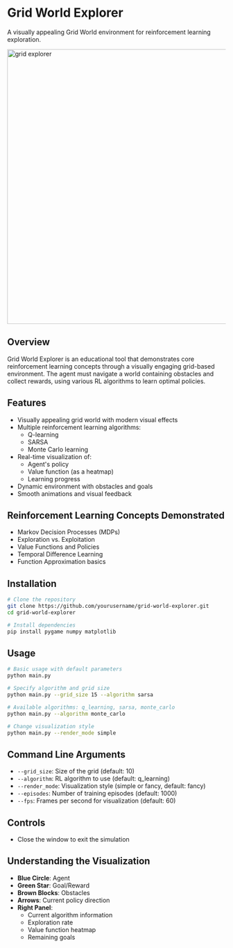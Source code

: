 # Grid World Explorer

A visually appealing Grid World environment for reinforcement learning exploration.

<img width="1000" height="632" alt="grid explorer" src="https://github.com/user-attachments/assets/ac4d0f48-e7ee-4a45-95d3-abfe25d78bed" />


## Overview

Grid World Explorer is an educational tool that demonstrates core reinforcement learning concepts through a visually engaging grid-based environment. The agent must navigate a world containing obstacles and collect rewards, using various RL algorithms to learn optimal policies.

## Features

- Visually appealing grid world with modern visual effects
- Multiple reinforcement learning algorithms:
  - Q-learning
  - SARSA
  - Monte Carlo learning
- Real-time visualization of:
  - Agent's policy
  - Value function (as a heatmap)
  - Learning progress
- Dynamic environment with obstacles and goals
- Smooth animations and visual feedback

## Reinforcement Learning Concepts Demonstrated

- Markov Decision Processes (MDPs)
- Exploration vs. Exploitation
- Value Functions and Policies
- Temporal Difference Learning
- Function Approximation basics

## Installation

```bash
# Clone the repository
git clone https://github.com/yourusername/grid-world-explorer.git
cd grid-world-explorer

# Install dependencies
pip install pygame numpy matplotlib
```

## Usage

```bash
# Basic usage with default parameters
python main.py

# Specify algorithm and grid size
python main.py --grid_size 15 --algorithm sarsa

# Available algorithms: q_learning, sarsa, monte_carlo
python main.py --algorithm monte_carlo

# Change visualization style
python main.py --render_mode simple
```

## Command Line Arguments

- `--grid_size`: Size of the grid (default: 10)
- `--algorithm`: RL algorithm to use (default: q_learning)
- `--render_mode`: Visualization style (simple or fancy, default: fancy)
- `--episodes`: Number of training episodes (default: 1000)
- `--fps`: Frames per second for visualization (default: 60)

## Controls

- Close the window to exit the simulation

## Understanding the Visualization

- **Blue Circle**: Agent
- **Green Star**: Goal/Reward
- **Brown Blocks**: Obstacles
- **Arrows**: Current policy direction
- **Right Panel**: 
  - Current algorithm information
  - Exploration rate
  - Value function heatmap
  - Remaining goals
